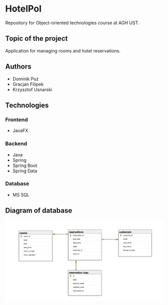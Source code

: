 # HotelPol

Repository for Object-oriented technologies course at AGH UST.

## Topic of the project

Application for managing rooms and hotel reservations.

## Authors

 - Dominik Puz
 - Gracjan Filipek
 - Krzysztof Usnarski

## Technologies

 ### Frontend

  - JavaFX
 ### Backend

  - Java
  - Spring
  - Spring Boot
  - Spring Data

 ### Database

  - MS SQL

## Diagram of database

![Diagram](./diagram.png)
    